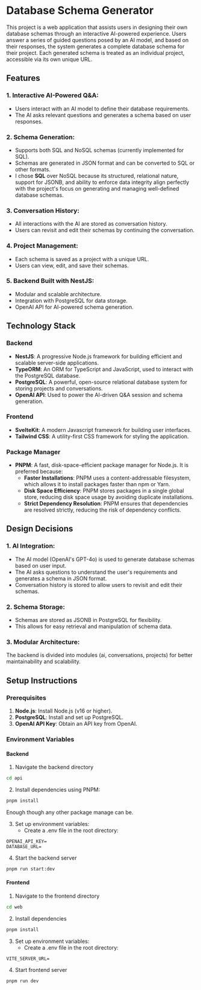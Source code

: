 # Database Schema Generator

This project is a web application that assists users in designing their own database schemas through an interactive AI-powered experience. Users answer a series of guided questions posed by an AI model, and based on their responses, the system generates a complete database schema for their project. Each generated schema is treated as an individual project, accessible via its own unique URL.

## Features

### 1. Interactive AI-Powered Q&A:

- Users interact with an AI model to define their database requirements.
- The AI asks relevant questions and generates a schema based on user responses.

### 2. Schema Generation:

- Supports both SQL and NoSQL schemas (currently implemented for SQL).
- Schemas are generated in JSON format and can be converted to SQL or other formats.
- I chose **SQL** over NoSQL because its structured, relational nature, support for JSONB, and ability to enforce data integrity align perfectly with the project's focus on generating and managing well-defined database schemas.

### 3. Conversation History:

- All interactions with the AI are stored as conversation history.
- Users can revisit and edit their schemas by continuing the conversation.

### 4. Project Management:

- Each schema is saved as a project with a unique URL.
- Users can view, edit, and save their schemas.

### 5. Backend Built with NestJS:

- Modular and scalable architecture.
- Integration with PostgreSQL for data storage.
- OpenAI API for AI-powered schema generation.

## Technology Stack

### Backend

- **NestJS**: A progressive Node.js framework for building efficient and scalable server-side applications.
- **TypeORM**: An ORM for TypeScript and JavaScript, used to interact with the PostgreSQL database.
- **PostgreSQL**: A powerful, open-source relational database system for storing projects and conversations.
- **OpenAI API**: Used to power the AI-driven Q&A session and schema generation.

### Frontend

- **SvelteKit**: A modern Javascript framework for building user interfaces.
- **Tailwind CSS**: A utility-first CSS framework for styling the application.

### Package Manager

- **PNPM**: A fast, disk-space-efficient package manager for Node.js. It is preferred because:
  - **Faster Installations**: PNPM uses a content-addressable filesystem, which allows it to install packages faster than npm or Yarn.
  - **Disk Space Efficiency**: PNPM stores packages in a single global store, reducing disk space usage by avoiding duplicate installations.
  - **Strict Dependency Resolution**: PNPM ensures that dependencies are resolved strictly, reducing the risk of dependency conflicts.

## Design Decisions

### 1. AI Integration:

- The AI model (OpenAI's GPT-4o) is used to generate database schemas based on user input.
- The AI asks questions to understand the user's requirements and generates a schema in JSON format.
- Conversation history is stored to allow users to revisit and edit their schemas.

### 2. Schema Storage:

- Schemas are stored as JSONB in PostgreSQL for flexibility.
- This allows for easy retrieval and manipulation of schema data.

### 3. Modular Architecture:

The backend is divided into modules (ai, conversations, projects) for better maintainability and scalability.

## Setup Instructions

### Prerequisites

1. **Node.js**: Install Node.js (v16 or higher).
2. **PostgreSQL**: Install and set up PostgreSQL.
3. **OpenAI API Key**: Obtain an API key from OpenAI.

### Environment Variables

#### Backend

1. Navigate the backend directory

```bash
cd api
```

2. Install dependencies using PNPM:

```bash
pnpm install
```

Enough though any other package manage can be.

3. Set up environment variables:
   - Create a .env file in the root directory:

```env
OPENAI_API_KEY=
DATABASE_URL=
```

4. Start the backend server

```bash
pnpm run start:dev
```

#### Frontend

1. Navigate to the frontend directory

```bash
cd web
```

2. Install dependencies

```bash
pnpm install
```

3. Set up environment variables:
   - Create a .env file in the root directory:

```env
VITE_SERVER_URL=
```

4. Start frontend server

```bash
pnpm run dev
```
